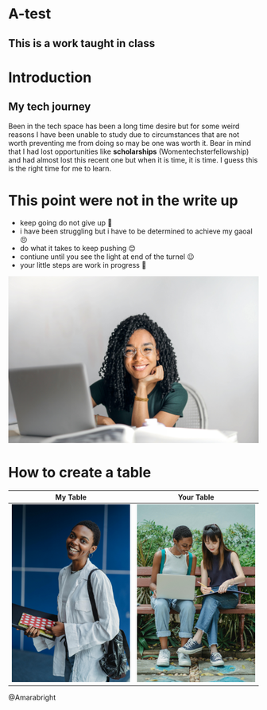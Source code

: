 # A-test
## This is a work taught in class
# Introduction
## My tech journey
Been in the tech space has been a long time desire but for some weird reasons I have been unable to study due to circumstances that are not worth preventing me from doing so may be one was worth it. Bear in mind that I had lost opportunities like **scholarships** (Womentechsterfellowship) and had almost lost this recent one but when it is time, it is time.  I guess this is the right time for me to learn.
# This point were not in the write up
- keep going do not give up 🫡
- i have been struggling but i have to be determined to achieve my gaoal😣
- do what it takes to keep pushing  😊
- contiune until you see the light at end of the turnel 😉
- your little steps are work in progress 🤗    

![](https://github.com/Onyinyechi145/A-test/blob/main/A%20HAPPY%20PIC%20OF%20A%20LADY.jpg)

# How to create a table 

My Table                                                                           |        Your Table  
:--------------:                                                                   |        :--------------:        
![](https://github.com/Onyinyechi145/A-test/blob/main/Smile%20To%20learn.jpg)      |        ![](https://github.com/Onyinyechi145/A-test/blob/main/lovely%20People.jpg)
@Amarabright

